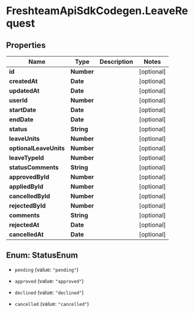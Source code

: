 # FreshteamApiSdkCodegen.LeaveRequest

## Properties

Name | Type | Description | Notes
------------ | ------------- | ------------- | -------------
**id** | **Number** |  | [optional] 
**createdAt** | **Date** |  | [optional] 
**updatedAt** | **Date** |  | [optional] 
**userId** | **Number** |  | [optional] 
**startDate** | **Date** |  | [optional] 
**endDate** | **Date** |  | [optional] 
**status** | **String** |  | [optional] 
**leaveUnits** | **Number** |  | [optional] 
**optionalLeaveUnits** | **Number** |  | [optional] 
**leaveTypeId** | **Number** |  | [optional] 
**statusComments** | **String** |  | [optional] 
**approvedById** | **Number** |  | [optional] 
**appliedById** | **Number** |  | [optional] 
**cancelledById** | **Number** |  | [optional] 
**rejectedById** | **Number** |  | [optional] 
**comments** | **String** |  | [optional] 
**rejectedAt** | **Date** |  | [optional] 
**cancelledAt** | **Date** |  | [optional] 



## Enum: StatusEnum


* `pending` (value: `"pending"`)

* `approved` (value: `"approved"`)

* `declined` (value: `"declined"`)

* `cancelled` (value: `"cancelled"`)




